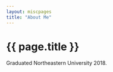 ```yaml
---
layout: miscpages
title: "About Me"
---
```


# {{ page.title }}

Graduated Northeastern University 2018.

